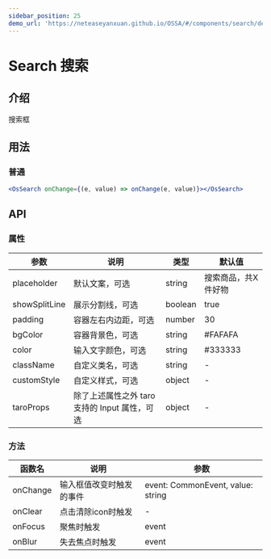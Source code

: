 ```yaml
---
sidebar_position: 25
demo_url: 'https://neteaseyanxuan.github.io/OSSA/#/components/search/demo/index'
---
```


# Search 搜索

## 介绍
搜索框

## 用法
### 普通
```jsx
<OsSearch onChange={(e, value) => onChange(e, value)}></OsSearch>
```



## API
### 属性
|参数|说明|类型|默认值|
|------|------|------|------|
|placeholder|默认文案，可选|string|搜索商品，共X件好物|
|showSplitLine|展示分割线，可选|boolean|true|
|padding|容器左右内边距，可选|number|30|
|bgColor|容器背景色，可选|string|#FAFAFA|
|color|输入文字颜色，可选|string|#333333|
|className|自定义类名，可选|string|-|
|customStyle|自定义样式，可选|object|-|
|taroProps|除了上述属性之外 taro 支持的 Input 属性，可选|object|-|


### 方法
|函数名|说明|参数|
|------|------|------|
|onChange|输入框值改变时触发的事件|event: CommonEvent, value: string|
|onClear|点击清除icon时触发|-|
|onFocus|聚焦时触发|event|
|onBlur|失去焦点时触发|event|

